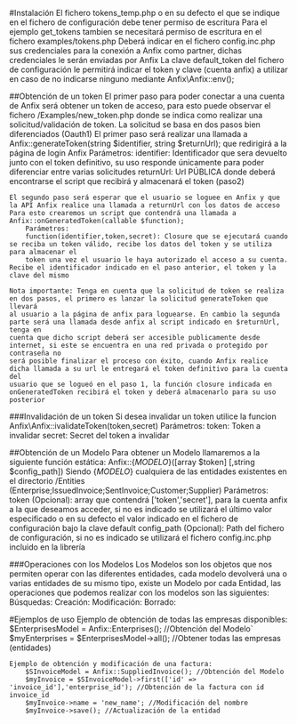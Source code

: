 #Instalación
    El fichero tokens_temp.php o en su defecto el que se indique en el fichero de configuración debe tener permiso de escritura
    Para el ejemplo get_tokens tambien se necesitará permiso de escritura en el fichero examples/tokens.php
    Deberá indicar en el fichero config.inc.php sus credenciales para la conexión a Anfix como partner, dichas credenciales le serán enviadas por Anfix
    La clave default_token del fichero de configuración le permitirá indicar el token y clave (cuenta anfix) a utilizar en caso de no indicarse ninguno 
    mediante Anfix\Anfix::env();
        	
##Obtención de un token
	El primer paso para poder conectar a una cuenta de Anfix será obtener un token de acceso, para esto puede observar el fichero /Examples/new_token.php
	donde se indica como realizar una solicitud/validación de token. La solicitud se basa en dos pasos bien diferenciados (Oauth1)
	El primer paso será realizar una llamada a Anfix::generateToken(string $identifier, string $returnUrl); que redirigirá a la página de login Anfix
		Parámetros:
		identifier: Identificador que sera devuelto junto con el token definitivo, su uso responde únicamente para poder diferenciar entre varias solicitudes
		returnUrl: Url PÚBLICA donde deberá encontrarse el script que recibirá y almacenará el token (paso2)

	El segundo paso será esperar que el usuario se loguee en Anfix y que la API Anfix realice una llamada a returnUrl con los datos de acceso
	Para esto crearemos un script que contendrá una llamada a Anfix::onGeneratedToken(callable $function); 
		Parámetros:
		function(identifier,token,secret): Closure que se ejecutará cuando se reciba un token válido, recibe los datos del token y se utiliza para almacenar el 
		token una vez el usuario le haya autorizado el acceso a su cuenta. Recibe el identificador indicado en el paso anterior, el token y la clave del mismo

	Nota importante: Tenga en cuenta que la solicitud de token se realiza en dos pasos, el primero es lanzar la solicitud generateToken que llevará
	al usuario a la página de anfix para loguearse. En cambio la segunda parte será una llamada desde anfix al script indicado en $returnUrl, tenga en
	cuenta que dicho script deberá ser accesible publicamente desde internet, si este se encuentra en una red privada o protegido por contraseña no 
	será posible finalizar el proceso con éxito, cuando Anfix realice dicha llamada a su url le entregará el token definitivo para la cuenta del 
	usuario que se logueó en el paso 1, la función closure indicada en onGeneratedToken recibirá el token y deberá almacenarlo para su uso posterior

###Invalidación de un token
    Si desea invalidar un token utilice la funcion Anfix\Anfix::ivalidateToken(token,secret)
        Parámetros:
        token: Token a invalidar
        secret: Secret del token a invalidar

##Obtención de un Modelo
	Para obtener un Modelo llamaremos a la siguiente función estática: Anfix::{_MODELO_}([array $token] [,string $config_path])
	Siendo {_MODELO_} cualquiera de las entidades existentes en el directorio /Entities (Enterprise;IssuedInvoice;SentInvoice;Customer;Supplier) 
		Parámetros:
		token (Opcional): array que contendrá ['token','secret'], para la cuenta anfix a la que deseamos acceder, si no es indicado se utilizará el 
			último valor especificado o en su defecto el valor indicado en el fichero de configuración bajo la clave default
		config_path (Opcional): Path del fichero de configuración, si no es indicado se utilizará el fichero config.inc.php incluido en la librería

###Operaciones con los Modelos
	Los Modelos son los objetos que nos permiten operar con las diferentes entidades, cada modelo devolverá una o varias entidades de su mismo
	tipo, existe un Modelo por cada Entidad, las operaciones que podemos realizar con los modelos son las siguientes:
	Búsquedas:
	Creación:
	Modificación:
	Borrado:

#Ejemplos de uso
	Ejemplo de obtención de todas las empresas disponibles:
		$EnterprisesModel = Anfix::Enterprises(); //Obtención del Modelo`
		$myEnterprises = $EnterprisesModel->all(); //Obtener todas las empresas (entidades)

	Ejemplo de obtención y modificación de una factura:
		$SInvoiceModel = Anfix::SuppliedInvoice(); //Obtención del Modelo
		$myInvoice = $SInvoiceModel->first(['id' => 'invoice_id'],'enterprise_id'); //Obtención de la factura con id invoice_id
		$myInvoice->name = 'new_name'; //Modificación del nombre
		$myInvoice->save(); //Actualización de la entidad

